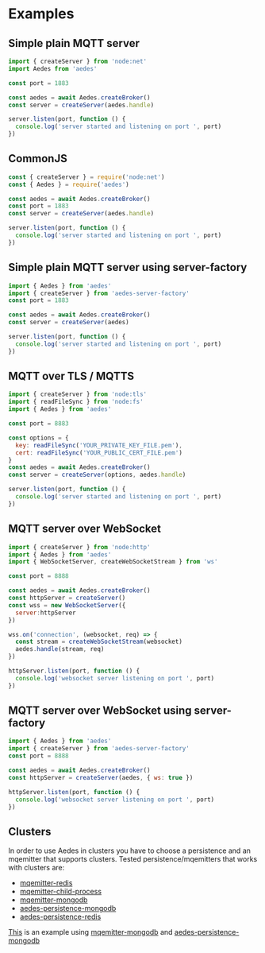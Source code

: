 <!-- markdownlint-disable MD013 MD024 -->
# Examples

## Simple plain MQTT server

```js
import { createServer } from 'node:net'
import Aedes from 'aedes'

const port = 1883

const aedes = await Aedes.createBroker()
const server = createServer(aedes.handle)

server.listen(port, function () {
  console.log('server started and listening on port ', port)
})
```

## CommonJS

```js
const { createServer } = require('node:net')
const { Aedes } = require('aedes')

const aedes = await Aedes.createBroker()
const port = 1883
const server = createServer(aedes.handle)

server.listen(port, function () {
  console.log('server started and listening on port ', port)
})
```

## Simple plain MQTT server using server-factory

```js
import { Aedes } from 'aedes'
import { createServer } from 'aedes-server-factory'
const port = 1883

const aedes = await Aedes.createBroker()
const server = createServer(aedes)

server.listen(port, function () {
  console.log('server started and listening on port ', port)
})
```

## MQTT over TLS / MQTTS

```js
import { createServer } from 'node:tls'
import { readFileSync } from 'node:fs'
import { Aedes } from 'aedes'

const port = 8883

const options = {
  key: readFileSync('YOUR_PRIVATE_KEY_FILE.pem'),
  cert: readFileSync('YOUR_PUBLIC_CERT_FILE.pem')
}
const aedes = await Aedes.createBroker()
const server = createServer(options, aedes.handle)

server.listen(port, function () {
  console.log('server started and listening on port ', port)
})
```

## MQTT server over WebSocket

```js
import { createServer } from 'node:http'
import { Aedes } from 'aedes'
import { WebSocketServer, createWebSocketStream } from 'ws'

const port = 8888

const aedes = await Aedes.createBroker()
const httpServer = createServer()
const wss = new WebSocketServer({
  server:httpServer
})

wss.on('connection', (websocket, req) => {
  const stream = createWebSocketStream(websocket)
  aedes.handle(stream, req)
})

httpServer.listen(port, function () {
  console.log('websocket server listening on port ', port)
})
```

## MQTT server over WebSocket using server-factory

```js
import { Aedes } from 'aedes'
import { createServer } from 'aedes-server-factory'
const port = 8888

const aedes = await Aedes.createBroker()
const httpServer = createServer(aedes, { ws: true })

httpServer.listen(port, function () {
  console.log('websocket server listening on port ', port)
})
```

## Clusters

In order to use Aedes in clusters you have to choose a persistence and an mqemitter that supports clusters. Tested persistence/mqemitters that works with clusters are:

- [mqemitter-redis]
- [mqemitter-child-process]
- [mqemitter-mongodb]
- [aedes-persistence-mongodb]
- [aedes-persistence-redis]

[This](https://github.com/moscajs/aedes/blob/master/examples/clusters/index.js) is an example using [mqemitter-mongodb] and [aedes-persistence-mongodb]

[aedes-persistence-mongodb]: https://www.npmjs.com/aedes-persistence-mongodb
[aedes-persistence-redis]: https://www.npmjs.com/aedes-persistence-redis

[mqemitter-redis]: https://www.npmjs.com/mqemitter-redis
[mqemitter-mongodb]: https://www.npmjs.com/mqemitter-mongodb
[mqemitter-child-process]: https://www.npmjs.com/mqemitter-child-process
